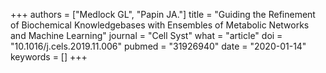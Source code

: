 +++
authors = ["Medlock GL", "Papin JA."]
title = "Guiding the Refinement of Biochemical Knowledgebases with Ensembles of Metabolic Networks and Machine Learning"
journal = "Cell Syst"
what = "article"
doi = "10.1016/j.cels.2019.11.006"
pubmed = "31926940"
date = "2020-01-14"
keywords = []
+++

